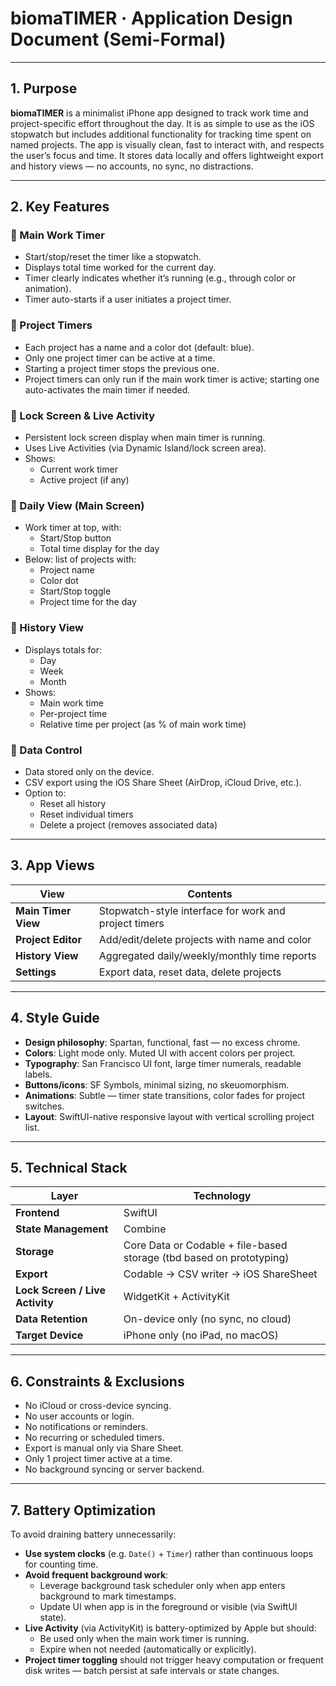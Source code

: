 # biomaTIMER · Application Design Document (Semi-Formal)

---

## 1. Purpose

**biomaTIMER** is a minimalist iPhone app designed to track work time and project-specific effort throughout the day. It is as simple to use as the iOS stopwatch but includes additional functionality for tracking time spent on named projects. The app is visually clean, fast to interact with, and respects the user’s focus and time. It stores data locally and offers lightweight export and history views — no accounts, no sync, no distractions.

---

## 2. Key Features

### 🔹 Main Work Timer
- Start/stop/reset the timer like a stopwatch.
- Displays total time worked for the current day.
- Timer clearly indicates whether it’s running (e.g., through color or animation).
- Timer auto-starts if a user initiates a project timer.

### 🔹 Project Timers
- Each project has a name and a color dot (default: blue).
- Only one project timer can be active at a time.
- Starting a project timer stops the previous one.
- Project timers can only run if the main work timer is active; starting one auto-activates the main timer if needed.

### 🔹 Lock Screen & Live Activity
- Persistent lock screen display when main timer is running.
- Uses Live Activities (via Dynamic Island/lock screen area).
- Shows:
  - Current work timer
  - Active project (if any)

### 🔹 Daily View (Main Screen)
- Work timer at top, with:
  - Start/Stop button
  - Total time display for the day
- Below: list of projects with:
  - Project name
  - Color dot
  - Start/Stop toggle
  - Project time for the day

### 🔹 History View
- Displays totals for:
  - Day
  - Week
  - Month
- Shows:
  - Main work time
  - Per-project time
  - Relative time per project (as % of main work time)

### 🔹 Data Control
- Data stored only on the device.
- CSV export using the iOS Share Sheet (AirDrop, iCloud Drive, etc.).
- Option to:
  - Reset all history
  - Reset individual timers
  - Delete a project (removes associated data)

---

## 3. App Views

| View | Contents |
|------|----------|
| **Main Timer View** | Stopwatch-style interface for work and project timers |
| **Project Editor** | Add/edit/delete projects with name and color |
| **History View** | Aggregated daily/weekly/monthly time reports |
| **Settings** | Export data, reset data, delete projects |

---

## 4. Style Guide

- **Design philosophy**: Spartan, functional, fast — no excess chrome.
- **Colors**: Light mode only. Muted UI with accent colors per project.
- **Typography**: San Francisco UI font, large timer numerals, readable labels.
- **Buttons/icons**: SF Symbols, minimal sizing, no skeuomorphism.
- **Animations**: Subtle — timer state transitions, color fades for project switches.
- **Layout**: SwiftUI-native responsive layout with vertical scrolling project list.

---

## 5. Technical Stack

| Layer | Technology |
|-------|------------|
| **Frontend** | SwiftUI |
| **State Management** | Combine |
| **Storage** | Core Data or Codable + file-based storage (tbd based on prototyping) |
| **Export** | Codable → CSV writer → iOS ShareSheet |
| **Lock Screen / Live Activity** | WidgetKit + ActivityKit |
| **Data Retention** | On-device only (no sync, no cloud) |
| **Target Device** | iPhone only (no iPad, no macOS) |

---

## 6. Constraints & Exclusions

- No iCloud or cross-device syncing.
- No user accounts or login.
- No notifications or reminders.
- No recurring or scheduled timers.
- Export is manual only via Share Sheet.
- Only 1 project timer active at a time.
- No background syncing or server backend.

---

## 7. Battery Optimization

To avoid draining battery unnecessarily:

- **Use system clocks** (e.g. `Date()` + `Timer`) rather than continuous loops for counting time.
- **Avoid frequent background work**:
  - Leverage background task scheduler only when app enters background to mark timestamps.
  - Update UI when app is in the foreground or visible (via SwiftUI state).
- **Live Activity** (via ActivityKit) is battery-optimized by Apple but should:
  - Be used only when the main work timer is running.
  - Expire when not needed (automatically or explicitly).
- **Project timer toggling** should not trigger heavy computation or frequent disk writes — batch persist at safe intervals or state changes.

